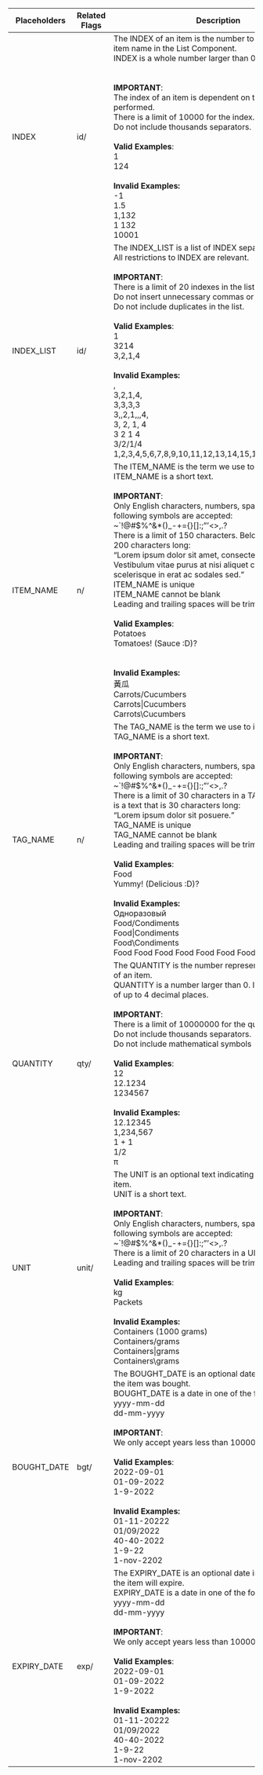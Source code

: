 <!-- markdownlint-disable-file first-line-h1 -->
<!-- markdownlint-disable-file no-inline-html -->
<table>
  <thead>
    <tr>
      <th>Placeholders</th>
      <th>Related Flags</th>
      <th>Description</th>
    </tr>
  </thead>
  <tbody>
    <tr>
      <td>INDEX</td>
      <td>id/</td>
      <td>The INDEX of an item is the number to the left of the item name in the List Component.<br>INDEX is a whole number larger than 0. <br/><br/><br><strong>IMPORTANT</strong>: <br>The index of an item is dependent on the current search performed.<br>There is a limit of 10000 for the index.<br>Do not include thousands separators. <br><br/><strong>Valid Examples</strong>:<br>1<br>124<br><br/><strong>Invalid Examples:</strong><br>-1<br>1.5<br>1,132<br>1 132<br>10001</td>
    </tr>
    <tr>
      <td>INDEX_LIST</td>
      <td>id/</td>
      <td>The INDEX_LIST is a list of INDEX separated by commas. <br>All restrictions to INDEX are relevant.<br/><br><strong>IMPORTANT</strong>: <br>There is a limit of 20 indexes in the list.<br>Do not insert unnecessary commas or spaces.<br>Do not include duplicates in the list.<br><br/><strong>Valid Examples</strong>:<br>1<br>3214<br>3,2,1,4<br><br/><strong>Invalid Examples:</strong><br>,<br>3,2,1,4,<br>3,3,3,3<br>3,,2,1,,,4,<br>3, 2, 1, 4<br>3 2 1 4<br>3/2/1/4<br>1,2,3,4,5,6,7,8,9,10,11,12,13,14,15,16,17,18,19,20,21</td>
    </tr>
    <tr>
      <td>ITEM_NAME</td>
      <td>n/</td>
      <td>The ITEM_NAME is the term we use to identify an item.<br>ITEM_NAME is a short text.<br/><br><strong>IMPORTANT</strong>: <br>Only English characters, numbers, space, and the following symbols are accepted:<br>~`!@#$%^&amp;*()_-+={}[]:;”’&lt;&gt;,.?<br>There is a limit of 150 characters. Below is a text that is 200 characters long:<br>“Lorem ipsum dolor sit amet, consectetur adipiscing elit. Vestibulum vitae purus at nisi aliquet convallis. Aliquam scelerisque in erat ac sodales sed.”<br>ITEM_NAME is unique<br>ITEM_NAME cannot be blank <br>Leading and trailing spaces will be trimmed<br><br/><strong>Valid Examples</strong>:<br>Potatoes<br>Tomatoes! (Sauce :D)?<br>     <br><br/><strong>Invalid Examples:</strong><br>黃瓜<br>Carrots/Cucumbers<br>Carrots|Cucumbers<br>Carrots\Cucumbers</td>
    </tr>
    <tr>
      <td>TAG_NAME</td>
      <td>n/</td>
      <td>The TAG_NAME is the term we use to identify a tag.<br>TAG_NAME is a short text.<br/><br><strong>IMPORTANT</strong>:<br>Only English characters, numbers, space, and the following symbols are accepted: <br>~`!@#$%^&amp;*()_-+={}[]:;”’&lt;&gt;,.?<br>There is a limit of 30 characters in a TAG_NAME. Below is a text that is 30 characters long:<br>“Lorem ipsum dolor sit posuere.”<br>TAG_NAME is unique<br>TAG_NAME cannot be blank <br>Leading and trailing spaces will be trimmed<br><br/><strong>Valid Examples</strong>:<br>Food<br>Yummy! (Delicious :D)?<br><br/><strong>Invalid Examples:</strong><br>Одноразовый<br>Food/Condiments<br>Food|Condiments<br>Food\Condiments<br>Food Food Food Food Food Food Food</td>
    </tr>
    <tr>
      <td>QUANTITY</td>
      <td>qty/</td>
      <td>The QUANTITY is the number representing the amount of an item.<br>QUANTITY is a number larger than 0. It has an accuracy of up to 4 decimal places.<br/><br><strong>IMPORTANT</strong>:<br>There is a limit of 10000000 for the quantity.<br>Do not include thousands separators. <br>Do not include mathematical symbols<br><br/><strong>Valid Examples</strong>:<br>12<br>12.1234<br>1234567<br><br/><strong>Invalid Examples:</strong><br>12.12345<br>1,234,567<br>1 + 1<br>1/2<br>π</td>
    </tr>
    <tr>
      <td>UNIT</td>
      <td>unit/</td>
      <td>The UNIT is an optional text indicating the unit of an item.<br>UNIT is a short text.<br/><br><strong>IMPORTANT</strong>:<br>Only English characters, numbers, space, and the following symbols are accepted: <br>~`!@#$%^&amp;*()_-+={}[]:;”’&lt;&gt;,.?<br>There is a limit of 20 characters in a UNIT.<br>Leading and trailing spaces will be trimmed<br><br/><strong>Valid Examples</strong>:<br>kg<br>Packets<br><br/><strong>Invalid Examples:</strong><br>Containers (1000 grams)<br>Containers/grams<br>Containers|grams<br>Containers\grams</td>
    </tr>
    <tr>
      <td>BOUGHT_DATE</td>
      <td>bgt/</td>
      <td>The BOUGHT_DATE is an optional date indicating when the item was bought.<br>BOUGHT_DATE is a date in one of the following formats:<br>yyyy-mm-dd<br>dd-mm-yyyy<br/><br><strong>IMPORTANT</strong>:<br>We only accept years less than 10000<br><br/><strong>Valid Examples</strong>:<br>2022-09-01<br>01-09-2022<br>1-9-2022<br><br/><strong>Invalid Examples:</strong><br>01-11-20222<br>01/09/2022<br>40-40-2022<br>1-9-22<br>1-nov-2202</td>
    </tr>
    <tr>
      <td>EXPIRY_DATE</td>
      <td>exp/</td>
      <td>The EXPIRY_DATE is an optional date indicating when the item will expire.<br>EXPIRY_DATE is a date in one of the following formats:<br>yyyy-mm-dd<br>dd-mm-yyyy<br/><br><strong>IMPORTANT</strong>:<br>We only accept years less than 10000<br><br/><strong>Valid Examples</strong>:<br>2022-09-01<br>01-09-2022<br>1-9-2022<br><br/><strong>Invalid Examples:</strong><br>01-11-20222<br>01/09/2022<br>40-40-2022<br>1-9-22<br>1-nov-2202</td>
    </tr>
  </tbody>
</table>

